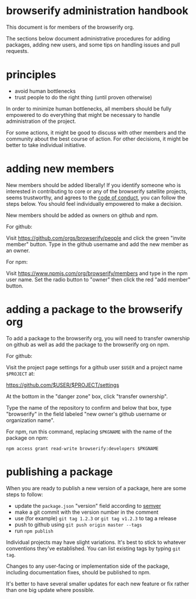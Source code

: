 # browserify administration handbook

This document is for members of the browserify org.

The sections below document administrative procedures for adding packages,
adding new users, and some tips on handling issues and pull requests.

# principles

* avoid human bottlenecks
* trust people to do the right thing (until proven otherwise)

In order to minimize human bottlenecks, all members should be fully empowered to
do everything that might be necessary to handle administration of the project.

For some actions, it might be good to discuss with other members and the
community about the best course of action. For other decisions, it might be
better to take individual initiative.

# adding new members

New members should be added liberally! If you identify someone who is interested
in contributing to core or any of the browserify satellite projects, seems
trustworthy, and agrees to the [code of conduct][], you can follow the steps
below. You should feel individually empowered to make a decision.

New members should be added as owners on github and npm.

For github:

Visit https://github.com/orgs/browserify/people and click the green "invite
member" button. Type in the github username and add the new member as an owner.

For npm:

Visit https://www.npmjs.com/org/browserify/members and type in the npm user
name. Set the radio button to "owner" then click the red "add member" button.

[code of conduct]: https://raw.githubusercontent.com/browserify/browserify/master/code-of-conduct.md

# adding a package to the browserify org

To add a package to the browserify org, you will need to transfer ownership on
github as well as add the package to the browserify org on npm.

For github:

Visit the project page settings for a github user `$USER` and a project name
`$PROJECT` at:

https://github.com/$USER/$PROJECT/settings

At the bottom in the "danger zone" box, click "transfer ownership".

Type the name of the repository to confirm and below that box, type "browserify"
in the field labeled "new owner's github username or organization name".

For npm, run this command, replacing `$PKGNAME` with the name of the package on
npm:

```
npm access grant read-write browserify:developers $PKGNAME
```

# publishing a package

When you are ready to publish a new version of a package, here are some steps to
follow:

* update the `package.json` "version" field according to [semver][]
* make a git commit with the version number in the comment
* use (for example) `git tag 1.2.3` or `git tag v1.2.3` to tag a release
* push to github using `git push origin master --tags`
* run `npm publish`

Individual projects may have slight variations. It's best to stick to whatever
conventions they've established. You can list existing tags by typing `git tag`.

Changes to any user-facing or implementation side of the package, including
documentation fixes, should be published to npm.

It's better to have several smaller updates for each new feature or fix rather
than one big update where possible.

[semver]: http://semver.org/
